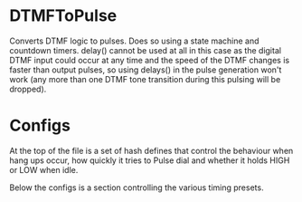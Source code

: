 # DTMFToPulse
Converts DTMF logic to pulses. Does so using a state machine and countdown timers. delay() cannot be used at all in this case as the digital DTMF input could occur at any time and the speed of the DTMF changes is faster than output pulses, so using delays() in the pulse generation won't work (any more than one DTMF tone transition during this pulsing will be dropped).



# Configs
At the top of the file is a set of hash defines that control the behaviour when hang ups occur, how quickly it tries to Pulse dial and whether it holds HIGH or LOW when idle.

Below the configs is a section controlling the various timing presets.



